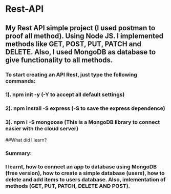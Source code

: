 # Rest-API
## My Rest API simple project (I used postman to proof all method). Using Node JS. I implemented methods like GET, POST, PUT, PATCH and DELETE. Also, I used MongoDB as database to give functionality to all methods.

### To start creating an API Rest, just type the following commands:
### 1). npm init -y (-Y to accept all default settings)
### 2). npm install -S express (-S to save the express dependence)
### 3). npm i -S mongoose (This is a MongoDB library to connect easier with the cloud server)

##What did I learn?
### Summary:
### I learnt, how to connect an app to database using MongoDB (free version), how to create a simple database (users), how to delete and add items to users database. Also, imlementation of methods (GET, PUT, PATCH, DELETE AND POST).
